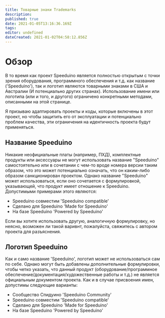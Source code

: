 ```yaml
---
title: Товарные знаки Trademarks
description: 
published: true
date: 2021-01-05T13:16:36.169Z
tags: 
editor: undefined
dateCreated: 2021-01-02T04:58:12.856Z
---
```



Обзор
========

В то время как проект Speeduino является полностью открытым с точки зрения оборудования, программного обеспечения и т.д. как название ('Speeduino'), так и логотип являются товарными знаками в США и Австралии (И потенциально других странах). Использование имени или логотипа (или и того, и другого) ограничено конкретными методами, описанными на этой странице.

Я призываю адаптировать проекты и коды, которые включены в этот проект, но чтобы защитить его от эксплуатации и потенциально проблем качества, эти ограничения на идентичность проекта будут применяться.

Название Speeduino
--------------

Никакие неофициальные платы (например, ПХД), комплектные продукты или аксессуары не могут использовать название "Speeduino" самостоятельно или в сочетании с чем-то вроде номера версии таким образом, что это может потенциально означать, что он каким-либо образом санкционирован проектом. Однако название "Speeduino" может использоваться, если оно сочетается с формулировкой, указывающей, что продукт имеет отношение к Speeduino. Допустимыми примерами этого являются:

-   Speeduino совместим 'Speeduino compatible'
-   Сделано для Speeduino 'Made for Speeduino'
-   На базе Speeduino 'Powered by Speeduino'

Если вы хотите использовать другую, аналогичную формулировку, но неясно, возможен ли такой варивнт, пожалуйста, свяжитесь с автором проекта для разъяснения.

Логотип Speeduino
--------------

Как и само название 'Speeduino', логотип может не использоваться сам по себе. Однако могут быть добавлены дополнительные формулировки, чтобы четко указать, что данный продукт (оборудование/программное обеспечение/документация/художественные работы и т.д.) не является официальным документом проекта. Как и в случае присвоения имен, допустимы следующие варианты:

-   Сообщество Спидуино 'Speeduino Community'
-   Speeduino совместим 'Speeduino compatible'
-   Сделано для Speeduino 'Made for Speeduino'
-   На базе Speeduino 'Powered by Speeduino'
